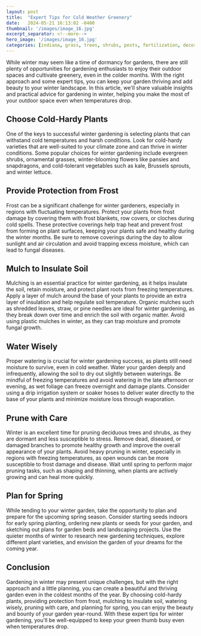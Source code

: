 ```yaml
---
layout: post
title:  "Expert Tips for Cold Weather Greenery"
date:   2024-05-21 16:13:02 -0400
thumbnail: '/images/image_16.jpg'
excerpt_separator: <!--more-->
hero_image: '/images/image_16.jpg'
categories: [indiana, grass, trees, shrubs, pests, fertilization, decoration, curb appeal, garden, flowers, recreation]
---
```

While winter may seem like a time of dormancy for gardens, there are still plenty of opportunities for gardening enthusiasts to enjoy their outdoor spaces and cultivate greenery, even in the colder months. <!--more-->With the right approach and some expert tips, you can keep your garden thriving and add beauty to your winter landscape. In this article, we'll share valuable insights and practical advice for gardening in winter, helping you make the most of your outdoor space even when temperatures drop.

## Choose Cold-Hardy Plants
One of the keys to successful winter gardening is selecting plants that can withstand cold temperatures and harsh conditions. Look for cold-hardy varieties that are well-suited to your climate zone and can thrive in winter conditions. Some popular choices for winter gardening include evergreen shrubs, ornamental grasses, winter-blooming flowers like pansies and snapdragons, and cold-tolerant vegetables such as kale, Brussels sprouts, and winter lettuce.

## Provide Protection from Frost
Frost can be a significant challenge for winter gardeners, especially in regions with fluctuating temperatures. Protect your plants from frost damage by covering them with frost blankets, row covers, or cloches during cold spells. These protective coverings help trap heat and prevent frost from forming on plant surfaces, keeping your plants safe and healthy during the winter months. Be sure to remove coverings during the day to allow sunlight and air circulation and avoid trapping excess moisture, which can lead to fungal diseases.

## Mulch to Insulate Soil
Mulching is an essential practice for winter gardening, as it helps insulate the soil, retain moisture, and protect plant roots from freezing temperatures. Apply a layer of mulch around the base of your plants to provide an extra layer of insulation and help regulate soil temperature. Organic mulches such as shredded leaves, straw, or pine needles are ideal for winter gardening, as they break down over time and enrich the soil with organic matter. Avoid using plastic mulches in winter, as they can trap moisture and promote fungal growth.

## Water Wisely
Proper watering is crucial for winter gardening success, as plants still need moisture to survive, even in cold weather. Water your garden deeply and infrequently, allowing the soil to dry out slightly between waterings. Be mindful of freezing temperatures and avoid watering in the late afternoon or evening, as wet foliage can freeze overnight and damage plants. Consider using a drip irrigation system or soaker hoses to deliver water directly to the base of your plants and minimize moisture loss through evaporation.

## Prune with Care
Winter is an excellent time for pruning deciduous trees and shrubs, as they are dormant and less susceptible to stress. Remove dead, diseased, or damaged branches to promote healthy growth and improve the overall appearance of your plants. Avoid heavy pruning in winter, especially in regions with freezing temperatures, as open wounds can be more susceptible to frost damage and disease. Wait until spring to perform major pruning tasks, such as shaping and thinning, when plants are actively growing and can heal more quickly.

## Plan for Spring
While tending to your winter garden, take the opportunity to plan and prepare for the upcoming spring season. Consider starting seeds indoors for early spring planting, ordering new plants or seeds for your garden, and sketching out plans for garden beds and landscaping projects. Use the quieter months of winter to research new gardening techniques, explore different plant varieties, and envision the garden of your dreams for the coming year.

## Conclusion
Gardening in winter may present unique challenges, but with the right approach and a little planning, you can create a beautiful and thriving garden even in the coldest months of the year. By choosing cold-hardy plants, providing protection from frost, mulching to insulate soil, watering wisely, pruning with care, and planning for spring, you can enjoy the beauty and bounty of your garden year-round. With these expert tips for winter gardening, you'll be well-equipped to keep your green thumb busy even when temperatures drop.
